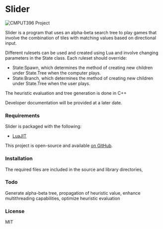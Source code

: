 # Slider

![CMPUT396 Project](https://s22.postimg.org/6gqbjdoq9/slider_thumb.png)

Slider is a program that uses an alpha-beta search tree to play games that involve the combination of tiles with matching values based on directional input. 

Different rulesets can be used and created using Lua and involve changing parameters in the State class. Each ruleset should override:
  - State:Spawn, which determines the method of creating new children under State.Tree when the computer plays.
  - State:Branch, which determines the method of creating new children under State.Tree when the user plays.

The heuristic evaluation and tree generation is done in C++

Developer documentation will be provided at a later date.

### Requirements

Slider is packaged with the following:

* [LuaJIT]

This project is open-source and available [on GitHub][slider].

### Installation

The required files are included in the source and library directories,

### Todo

Generate alpha-beta tree, propagation of heuristic value, enhance multithreading capabilities, optimize heuristic evaluation

### License

MIT

   [slider]: <https://github.com/ioltuszyk/Slider>
   [LuaJIT]: <http://luajit.org/>
